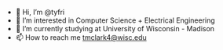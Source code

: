 - 👋 Hi, I’m @tyfri
- 👀 I’m interested in Computer Science + Electrical Engineering
- 🌱 I’m currently studying at University of Wisconsin - Madison
- 📫 How to reach me tmclark4@wisc.edu

